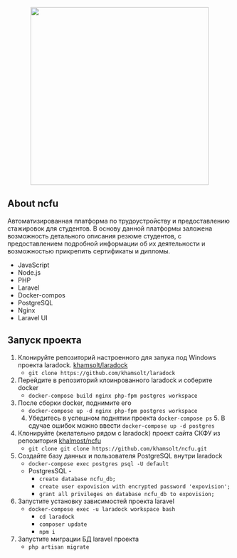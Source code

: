 <p align="center"><img src="https://wdfiles.ru/plugins/imageviewer/site/direct.php?s=rOnI&/expo_logo_8k55.png" width="400"></p>


## About ncfu

Автоматизированная платформа по трудоустройству и предоставлению стажировок для студентов. В основу данной платформы заложена возможность детального описания резюме студентов, с предоставлением подробной информации об их деятельности и возможностью прикрепить сертификаты и дипломы. 

- JavaScript
- Node.js
- PHP
- Laravel
- Docker-compos
- PostgreSQL
- Nginx
- Laravel UI


## Запуск проекта

1. Клонируйте репозиторий настроенного для запука под Windows проекта laradock. <a href="https://github.com/khamsolt/laradock">khamsolt/laradock</a>
    - `git clone https://github.com/khamsolt/laradock`
2. Перейдите в репозиторий клоинрованного laradock и соберите docker
    - `docker-compose build nginx php-fpm postgres workspace`
3. После сборки docker, поднимите его
    - `docker-compose up -d nginx php-fpm postgres workspace`
    4. Убедитесь в успешном поднятии проекта 
        `docker-compose ps`
        5.  В сдучае ошибок можно ввести `docker-compose up -d postgres`
4. Клонируйте (желательно рядом с laradock) проект сайта СКФУ из репозитория <a href="http://github.com/khamsolt/ncfu">khalmost/ncfu</a>
    - `git clone git clone https://github.com/khamsolt/ncfu.git`
5. Создайте базу данных и пользователя PostgreSQL внутри laradock
    - `docker-compose exec postgres psql -U default`
    - PostgresSQL -
        - `create database ncfu_db;`
        - `create user expovision with encrypted password 'expovision';`
        - `grant all privileges on database ncfu_db to expovision;`
6. Запустите установку зависимостей проекта laravel
    - `docker-compose exec -u laradock workspace bash`
        - `cd laradock`
        - `composer update`
        - `npm i`
7. Запустите миграции БД laravel проекта
    - `php artisan migrate`
